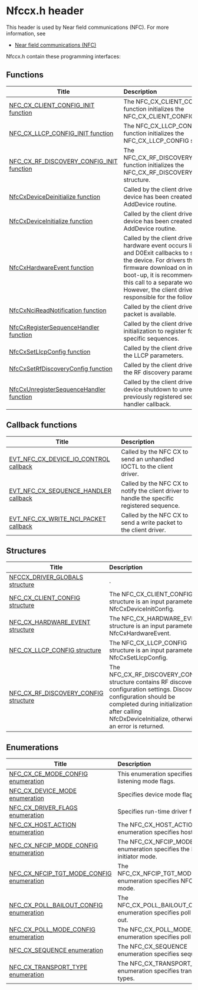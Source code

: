 # Nfccx.h header


This header is used by Near field communications (NFC). For more information, see
- [Near field communications (NFC)](../_nfpdrivers/index.md)

Nfccx.h contain these programming interfaces:


## Functions

| Title   | Description   |
| ---- |:---- |
| [NFC_CX_CLIENT_CONFIG_INIT function](nf-nfccx-nfc-cx-client-config-init.md) | The NFC_CX_CLIENT_CONFIG_INIT function initializes the NFC_CX_CLIENT_CONFIG structure. |
| [NFC_CX_LLCP_CONFIG_INIT function](nf-nfccx-nfc-cx-llcp-config-init.md) | The NFC_CX_LLCP_CONFIG_INIT function initializes the NFC_CX_LLCP_CONFIG structure. |
| [NFC_CX_RF_DISCOVERY_CONFIG_INIT function](nf-nfccx-nfc-cx-rf-discovery-config-init.md) | The NFC_CX_RF_DISCOVERY_CONFIG_INIT function initializes the NFC_CX_RF_DISCOVERY_CONFIG structure. |
| [NfcCxDeviceDeinitialize function](nf-nfccx-nfccxdevicedeinitialize.md) | Called by the client driver after a WDF device has been created during the AddDevice routine. |
| [NfcCxDeviceInitialize function](nf-nfccx-nfccxdeviceinitialize.md) | Called by the client driver after a WDF device has been created during the AddDevice routine. |
| [NfcCxHardwareEvent function](nf-nfccx-nfccxhardwareevent.md) | Called by the client driver when a hardware event occurs like D0Entry and D0Exit callbacks to start or stop the device. For drivers that require firmware download on initialization or boot-up, it is recommended to move this call to a separate work item. However, the client driver is responsible for the following |
| [NfcCxNciReadNotification function](nf-nfccx-nfccxncireadnotification.md) | Called by the client driver when a read packet is available. |
| [NfcCxRegisterSequenceHandler function](nf-nfccx-nfccxregistersequencehandler.md) | Called by the client driver during initialization to register for handling specific sequences. |
| [NfcCxSetLlcpConfig function](nf-nfccx-nfccxsetllcpconfig.md) | Called by the client driver to configure the LLCP parameters. |
| [NfcCxSetRfDiscoveryConfig function](nf-nfccx-nfccxsetrfdiscoveryconfig.md) | Called by the client driver to configure the RF discovery parameters. |
| [NfcCxUnregisterSequenceHandler function](nf-nfccx-nfccxunregistersequencehandler.md) | Called by the client driver during device shutdown to unregister for the previously registered sequence handler callback. |

## Callback functions

| Title   | Description   |
| ---- |:---- |
| [EVT_NFC_CX_DEVICE_IO_CONTROL callback](nc-nfccx-evt-nfc-cx-device-io-control.md) | Called by the NFC CX to send an unhandled IOCTL to the client driver. |
| [EVT_NFC_CX_SEQUENCE_HANDLER callback](nc-nfccx-evt-nfc-cx-sequence-handler.md) | Called by the NFC CX to notify the client driver to handle the specific registered sequence. |
| [EVT_NFC_CX_WRITE_NCI_PACKET callback](nc-nfccx-evt-nfc-cx-write-nci-packet.md) | Called by the NFC CX to send a write packet to the client driver. |

## Structures

| Title   | Description   |
| ---- |:---- |
| [NFCCX_DRIVER_GLOBALS structure](ns-nfccx--nfccx-driver-globals.md) | . |
| [NFC_CX_CLIENT_CONFIG structure](ns-nfccx--nfc-cx-client-config.md) | The NFC_CX_CLIENT_CONFIG structure is an input parameter to NfcCxDeviceInitConfig. |
| [NFC_CX_HARDWARE_EVENT structure](ns-nfccx--nfc-cx-hardware-event.md) | The NFC_CX_HARDWARE_EVENT structure is an input parameter to NfcCxHardwareEvent. |
| [NFC_CX_LLCP_CONFIG structure](ns-nfccx--nfc-cx-llcp-config.md) | The NFC_CX_LLCP_CONFIG structure is an input parameter to NfcCxSetLlcpConfig. |
| [NFC_CX_RF_DISCOVERY_CONFIG structure](ns-nfccx--nfc-cx-rf-discovery-config.md) | The NFC_CX_RF_DISCOVERY_CONFIG structure contains RF discovery configuration settings. Discovery configuration should be completed during initialization after calling NfcDxDeviceInitialize, otherwise an error is returned. |

## Enumerations

| Title   | Description   |
| ---- |:---- |
| [NFC_CX_CE_MODE_CONFIG enumeration](ne-nfccx--nfc-cx-ce-mode-config.md) | This enumeration specifies CE listening mode flags. |
| [NFC_CX_DEVICE_MODE enumeration](ne-nfccx--nfc-cx-device-mode.md) | Specifies device mode flags. |
| [NFC_CX_DRIVER_FLAGS enumeration](ne-nfccx--nfc-cx-driver-flags.md) | Specifies run-time driver flags. |
| [NFC_CX_HOST_ACTION enumeration](ne-nfccx--nfc-cx-host-action.md) | The NFC_CX_HOST_ACTION enumeration specifies host actions. |
| [NFC_CX_NFCIP_MODE_CONFIG enumeration](ne-nfccx--nfc-cx-nfcip-mode-config.md) | The NFC_CX_NFCIP_MODE_CONFIG enumeration specifies the NFC-IP initiator mode. |
| [NFC_CX_NFCIP_TGT_MODE_CONFIG enumeration](ne-nfccx--nfc-cx-nfcip-tgt-mode-config.md) | The NFC_CX_NFCIP_TGT_MODE_CONFIG enumeration specifies NFC-IP target mode. |
| [NFC_CX_POLL_BAILOUT_CONFIG enumeration](ne-nfccx--nfc-cx-poll-bailout-config.md) | The NFC_CX_POLL_BAILOUT_CONFIG enumeration specifies poll mode bail out. |
| [NFC_CX_POLL_MODE_CONFIG enumeration](ne-nfccx--nfc-cx-poll-mode-config.md) | The NFC_CX_POLL_MODE_CONFIG enumeration specifies poll mode. |
| [NFC_CX_SEQUENCE enumeration](ne-nfccx--nfc-cx-sequence.md) | The NFC_CX_SEQUENCE enumeration specifies sequences. |
| [NFC_CX_TRANSPORT_TYPE enumeration](ne-nfccx--nfc-cx-transport-type.md) | The NFC_CX_TRANSPORT_TYPE enumeration specifies transport types. |
